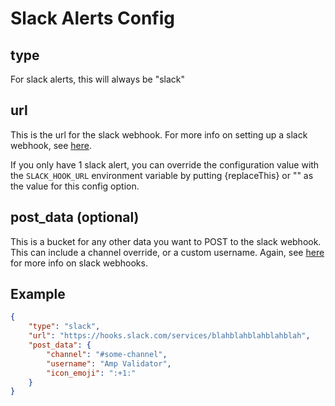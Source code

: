 # Slack Alerts Config

## type

For slack alerts, this will always be "slack"

## url

This is the url for the slack webhook. For more info on setting up a slack webhook, see [here](https://api.slack.com/incoming-webhooks).

If you only have 1 slack alert, you can override the configuration value with the `SLACK_HOOK_URL` environment variable by putting {replaceThis} or "" as the value for this config option.

## post_data (optional)

This is a bucket for any other data you want to POST to the slack webhook. This can include a channel override, or a custom username. Again, see [here](https://api.slack.com/incoming-webhooks) for more info on slack webhooks.

## Example

```json
{
    "type": "slack",
    "url": "https://hooks.slack.com/services/blahblahblahblahblah",
    "post_data": {
        "channel": "#some-channel",
        "username": "Amp Validator",
        "icon_emoji": ":+1:"
    }
}
```